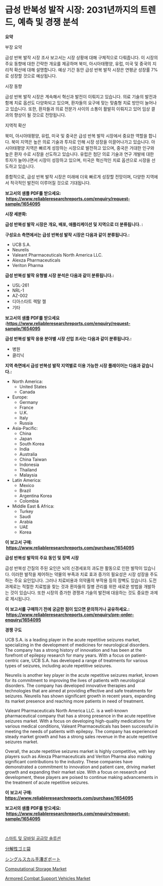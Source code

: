 <p><h1>급성 반복성 발작 시장: 2031년까지의 트렌드, 예측 및 경쟁 분석</h1></p><p><strong>요약</strong></p>
<p><p>부장 요약 </p><p>급성 반복 발작 시장 조사 보고서는 시장 상황에 대해 구체적으로 다뤄줍니다. 이 시장의 주요 동향에 대한 간략한 개요를 제공하며 북미, 아시아태평양, 유럽, 미국 및 중국의 지리적 확산에 대해 설명합니다. 예상 기간 동안 급성 반복 발작 시장은 연평균 성장률 7%로 성장할 것으로 예상됩니다. </p><p>시장 동향 </p><p>급성 반복 발작 시장은 계속해서 혁신과 발전이 이뤄지고 있습니다. 의료 기술의 발전과 함께 치료 옵션도 다양화되고 있으며, 환자들의 요구에 맞는 맞춤형 치료 방안이 늘어나고 있습니다. 또한, 환자들과 의료 전문가 사이의 소통이 활발히 이뤄지고 있어 임상 결과의 향상이 될 것으로 전망됩니다. </p><p>지역적 확산 </p><p>북미, 아시아태평양, 유럽, 미국 및 중국은 급성 반복 발작 시장에서 중요한 역할을 합니다. 북미 지역은 높은 의료 기술과 투자로 인해 시장 성장을 이끌어나가고 있습니다. 아시아태평양 지역은 빠르게 성장하는 시장으로 발전하고 있으며, 중국은 거대한 인구와 높은 환자 수로 시장을 선도하고 있습니다. 유럽은 첨단 의료 기술과 연구 개발에 대한 투자가 늘어나면서 시장이 성장하고 있으며, 미국은 혁신적인 치료 옵션으로 시장을 선도하고 있습니다. </p><p>종합적으로, 급성 반복 발작 시장은 미래에 더욱 빠르게 성장할 전망이며, 다양한 지역에서 적극적인 발전이 이루어질 것으로 기대됩니다.</p></p>
<p><strong>보고서의 샘플 PDF를 받으세요: &nbsp;<a href="https://www.reliableresearchreports.com/enquiry/request-sample/1654095">https://www.reliableresearchreports.com/enquiry/request-sample/1654095</a></strong></p>
<p><strong>시장 세분화:</strong></p>
<p><strong> 급성 반복성 발작 시장은 개요, 배포, 애플리케이션 및 지역으로 더 분류됩니다. :</strong></p>
<p><strong>구성요소 측면에서는 급성 반복성 발작 시장은 다음과 같이 분류됩니다.:</strong></p>
<p><ul><li>UCB S.A.</li><li>Neurelis</li><li>Valeant Pharmaceuticals North America LLC.</li><li>Alexza Pharmaceuticals</li><li>Veriton Pharma</li></ul></p>
<p><strong> 급성 반복성 발작 유형별 시장 분석은 다음과 같이 분류됩니다.:</strong></p>
<p><ul><li>USL-261</li><li>NRL-1</li><li>AZ-002</li><li>디아스타트 렉탈 젤</li><li>기타</li></ul></p>
<p><strong>보고서의 샘플 PDF를 받으세요 :<a href="https://www.reliableresearchreports.com/enquiry/request-sample/1654095">https://www.reliableresearchreports.com/enquiry/request-sample/1654095</a></strong></p>
<p><strong> 급성 반복성 발작 응용 분야별 시장 산업 조사는 다음과 같이 분류됩니다.:</strong></p>
<p><ul><li>병원</li><li>클리닉</li></ul></p>
<p><strong>지역 측면에서 급성 반복성 발작 지역별로 이용 가능한 시장 플레이어는 다음과 같습니다.:</strong></p>
<p><ul>
    <li>
        North America:
        <ul>
            <li>United States</li>
            <li>Canada</li>
        </ul>
    </li>
    <li>
        Europe:
        <ul>
            <li>Germany</li>
            <li>France</li>
            <li>U.K.</li>
            <li>Italy</li>
            <li>Russia</li>
        </ul>
    </li>
    <li>
        Asia-Pacific:
        <ul>
            <li>China</li>
            <li>Japan</li>
            <li>South Korea</li>
            <li>India</li>
            <li>Australia</li>
            <li>China Taiwan</li>
            <li>Indonesia</li>
            <li>Thailand</li>
            <li>Malaysia</li>
        </ul>
    </li>
    <li>
        Latin America:
        <ul>
            <li>Mexico</li>
            <li>Brazil</li>
            <li>Argentina Korea</li>
            <li>Colombia</li>
        </ul>
    </li>
    <li>
        Middle East & Africa:
        <ul>
            <li>Turkey</li>
            <li>Saudi</li>
            <li>Arabia</li>
            <li>UAE</li>
            <li>Korea</li>
        </ul>
    </li>
    </ul></p>
<p><strong>이 보고서 구매: &nbsp;<a href="https://www.reliableresearchreports.com/purchase/1654095">https://www.reliableresearchreports.com/purchase/1654095</a></strong></p>
<p><strong>급성 반복성 발작의 주요 동인 및 장벽 시장</strong></p>
<p><p>급성 반복성 간질의 주된 요인은 뇌의 신경세포의 과도한 활동으로 인한 발작이 있습니다. 이러한 발작을 제어하는 약물의 부족과 치료 효과 증가의 필요성은 시장 성장을 주도하는 주요 요인입니다. 그러나 치료비용과 의약품의 부작용 등의 장벽도 있습니다. 도전 과제로는 적절한 치료법을 찾는 것과 환자들의 질병 관리를 위한 새로운 방법을 개발하는 것이 있습니다. 또한 시장의 증가한 경쟁과 기술의 발전에 대응하는 것도 중요한 과제로 제시됩니다.</p></p>
<p><strong>이 보고서를 구매하기 전에 궁금한 점이 있으면 문의하거나 공유하세요.: &nbsp;<a href="https://www.reliableresearchreports.com/enquiry/pre-order-enquiry/1654095">https://www.reliableresearchreports.com/enquiry/pre-order-enquiry/1654095</a></strong></p>
<p><strong>경쟁 구도</strong></p>
<p><p>UCB S.A. is a leading player in the acute repetitive seizures market, specializing in the development of medicines for neurological disorders. The company has a strong history of innovation and has been at the forefront of epilepsy research for many years. With a focus on patient-centric care, UCB S.A. has developed a range of treatments for various types of seizures, including acute repetitive seizures.</p><p>Neurelis is another key player in the acute repetitive seizures market, known for its commitment to improving the lives of patients with neurological disorders. The company has developed innovative therapies and technologies that are aimed at providing effective and safe treatments for seizures. Neurelis has shown significant growth in recent years, expanding its market presence and reaching more patients in need of treatment.</p><p>Valeant Pharmaceuticals North America LLC. is a well-known pharmaceutical company that has a strong presence in the acute repetitive seizures market. With a focus on developing high-quality medications for various medical conditions, Valeant Pharmaceuticals has been successful in meeting the needs of patients with epilepsy. The company has experienced steady market growth and has a strong sales revenue in the acute repetitive seizures market.</p><p>Overall, the acute repetitive seizures market is highly competitive, with key players such as Alexza Pharmaceuticals and Veriton Pharma also making significant contributions to the industry. These companies have demonstrated a commitment to innovation and patient care, driving market growth and expanding their market size. With a focus on research and development, these players are poised to continue making advancements in the treatment of acute repetitive seizures.</p></p>
<p><strong>이 보고서 구매: &nbsp; <a href="https://www.reliableresearchreports.com/purchase/1654095">https://www.reliableresearchreports.com/purchase/1654095</a></strong></p>
<p><strong>보고서의 샘플 PDF를 받으세요: &nbsp;<a href="https://www.reliableresearchreports.com/enquiry/request-sample/1654095">https://www.reliableresearchreports.com/enquiry/request-sample/1654095</a></strong><strong></strong></p>
<p>&nbsp;</p>
<p><p><a href="https://github.com/plelbej847484502/Market-Research-Report-List-1/blob/main/414783211047.md">스마트 및 모바일 공급망 솔루션</a></p><p><a href="https://github.com/oafhukehf4709715/Market-Research-Report-List-1/blob/main/762732511870.md">分解性ゴミ袋</a></p><p><a href="https://github.com/dzy793153605/Market-Research-Report-List-1/blob/main/667474311871.md">シングルスカル手漕ぎボート</a></p><p><a href="https://github.com/marloy8/Market-Research-Report-List-3/blob/main/computational-storage-market.md">Computational Storage Market</a></p><p><a href="https://issuu.com/reportprime-2/docs/armored-combat-support-vehicles-market-size-2030.p">Armored Combat Support Vehicles Market</a></p></p>